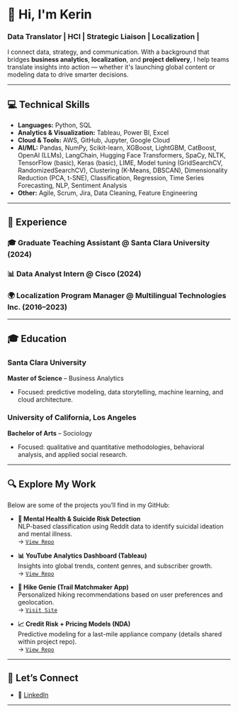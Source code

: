 # 👋 Hi, I'm Kerin

### Data Translator | HCI | Strategic Liaison | Localization |

I connect data, strategy, and communication. With a background that bridges **business analytics**, **localization**, and **project delivery**, I help teams translate insights into action — whether it's launching global content or modeling data to drive smarter decisions.

---

## 💻 Technical Skills

- **Languages:** Python, SQL  
- **Analytics & Visualization:** Tableau, Power BI, Excel  
- **Cloud & Tools:** AWS, GitHub, Jupyter, Google Cloud  
- **AI/ML:** Pandas, NumPy, Scikit-learn, XGBoost, LightGBM, CatBoost, OpenAI (LLMs), LangChain, Hugging Face Transformers, SpaCy, NLTK, TensorFlow (basic), Keras (basic), LIME, Model tuning (GridSearchCV, RandomizedSearchCV), Clustering (K-Means, DBSCAN), Dimensionality Reduction (PCA, t-SNE), Classification, Regression, Time Series Forecasting, NLP, Sentiment Analysis  
- **Other:** Agile, Scrum, Jira, Data Cleaning, Feature Engineering  

---

## 💼 Experience

### 🎓 Graduate Teaching Assistant @ Santa Clara University (2024)

### 📊 Data Analyst Intern @ Cisco (2024)

### 🌍 Localization Program Manager @ Multilingual Technologies Inc. (2016–2023)


---

## 🎓 Education

### Santa Clara University
**Master of Science** – Business Analytics  
- Focused: predictive modeling, data storytelling, machine learning, and cloud architecture.

### University of California, Los Angeles
**Bachelor of Arts** – Sociology  
- Focused: qualitative and quantitative methodologies, behavioral analysis, and applied social research.

---

## 🔍 Explore My Work

Below are some of the projects you’ll find in my GitHub:

- **🧠 Mental Health & Suicide Risk Detection**  
  NLP-based classification using Reddit data to identify suicidal ideation and mental illness.  
  → [`View Repo`]([https://github.com/kerin17/mental-health-risk-nlp](https://github.com/kerin17/Suicide_Risk_Detection))

- **📊 YouTube Analytics Dashboard (Tableau)**  
  Insights into global trends, content genres, and subscriber growth.  
  → [`View Repo`]([https://github.com/yourusername/youtube-insights](https://github.com/kerin17/Global_YouTube_Landscape))

- **🥾 Hike Genie (Trail Matchmaker App)**  
  Personalized hiking recommendations based on user preferences and geolocation.  
  → [`Visit Site`]([https://partyrock.aws/u/kerinwu/2UcqgSHa6/Hike-Genie%3A-Your-Personalized-Trail-Companion](https://github.com/kerin17/Hike_Genie))

- **📈 Credit Risk + Pricing Models (NDA)**  
  Predictive modeling for a last-mile appliance company (details shared within project repo).  
  → [`View Repo`]([https://github.com/yourusername/credit-risk-model](https://github.com/kerin17/Predictive_Modeling_and_Pricing_Optimization_Koolboks))

---

## 🤝 Let’s Connect
- 📎 [LinkedIn](https://www.linkedin.com/in/kerin-w-67445690/)


---

